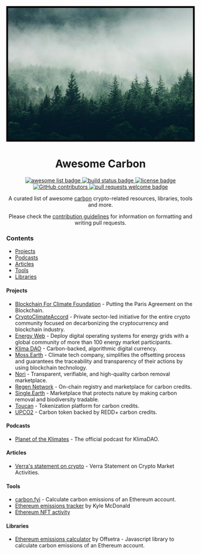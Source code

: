 <div align="center">
  <img alt="carbon logo" src="./assets/forest.jpg" width="600" >
  <h1 align="center">Awesome Carbon</h1>
  <p align="center">
    <a href="https://github.com/sindresorhus/awesome">
      <img alt="awesome list badge" src="https://cdn.rawgit.com/sindresorhus/awesome/d7305f38d29fed78fa85652e3a63e154dd8e8829/media/badge.svg">
    </a>
    <a href="#buildstatus">
      <img alt="build status badge" src="https://github.com/kargakis/awesome-carbon/workflows/Build/badge.svg">
    </a>
    <a href="https://creativecommons.org/publicdomain/zero/1.0/">
      <img alt="license badge" src="https://licensebuttons.net/l/zero/1.0/80x15.png">
    </a>
    <a href="https://github.com/kargakis/awesome-carbon/graphs/contributors">
      <img alt="GitHub contributors" src="https://img.shields.io/github/contributors/kargakis/awesome-carbon">
    </a>
    <a href="http://makeapullrequest.com">
      <img alt="pull requests welcome badge" src="https://img.shields.io/badge/PRs-welcome-brightgreen.svg?style=flat">
    </a>
  </p>

  <p align="center">A curated list of awesome <a href="https://www.popsci.com/environment/what-are-carbon-markets/">carbon</a> crypto-related resources, libraries, tools and more.</p>
  <p align="center">Please check the <a href="CONTRIBUTING.md">contribution guidelines</a> for information on formatting and writing pull requests.</p>

</div>


### Contents

- [Projects](#projects)
- [Podcasts](#podcasts)
- [Articles](#articles)
- [Tools](#tools)
- [Libraries](#libraries)


#### Projects

- [Blockchain For Climate Foundation](https://www.blockchainforclimate.org/) - Putting the Paris Agreement on the Blockchain.
- [CryptoClimateAccord](https://cryptoclimate.org/) - Private sector-led initiative for the entire crypto community focused on decarbonizing the cryptocurrency and blockchain industry.
- [Energy Web](https://www.energyweb.org/) - Deploy digital operating systems for energy grids with a global community of more than 100 energy market participants.
- [Klima DAO](https://www.klimadao.finance/) - Carbon-backed, algorithmic digital currency.
- [Moss.Earth](https://moss.earth/) - Climate tech company, simplifies the offsetting process and guarantees the traceability and transparency of their actions by using blockchain technology.
- [Nori](https://nori.com/) - Transparent, verifiable, and high-quality carbon removal marketplace.
- [Regen Network](https://www.regen.network/) - On-chain registry and marketplace for carbon credits.
- [Single.Earth](https://www.single.earth/) - Marketplace that protects nature by making carbon removal and biodiversity tradable.
- [Toucan](https://toucan.earth/) - Tokenization platform for carbon credits.
- [UPCO2](https://universalcarbon.com/) - Carbon token backed by REDD+ carbon credits.

#### Podcasts

- [Planet of the Klimates](https://klima.fyi/podcast) - The official podcast for KlimaDAO.


#### Articles

- [Verra's statement on crypto](https://verra.org/statement-on-crypto/) - Verra Statement on Crypto Market Activities.


#### Tools

- [carbon.fyi](https://carbon.fyi/) - Calculate carbon emissions of an Ethereum account.
- [Ethereum emissions tracker](https://kylemcdonald.github.io/ethereum-emissions/) by Kyle McDonald
- [Ethereum NFT activity](https://github.com/kylemcdonald/ethereum-nft-activity)


#### Libraries

- [Ethereum emissions calculator](https://github.com/Offsetra/ethereum-emissions-calculator) by Offsetra - Javascript library to calculate carbon emissions of an Ethereum account.

